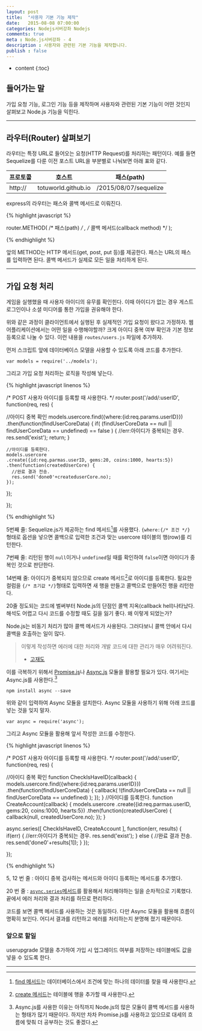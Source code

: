 ```yaml
---
layout: post
title:  "사용자 기본 기능 제작"
date:   2015-08-08 07:00:00
categories: Nodejs서버강좌 Nodejs
comments: true
meta : Node.js서버강좌 - 4
description : 사용자와 관련된 기본 기능을 제작합니다.
publish : false
---
```


* content
{:toc}

## 들어가는 말

가입 요청 기능, 로그인 기능 등을 제작하며 사용자와 관련된 기본 기능이 어떤 것인지 살펴보고 Node.js 기능을 익힌다.

---

## 라우터(Router) 살펴보기

라우터는 특정 URL로 들어오는 요청(HTTP Request)를 처리하는 패턴이다. 예를 들면 Sequelize를 다룬 이전 포스트 URL을 부분별로 나눠보면 아래 표와 같다.

프로토콜 | 호스트 | 패스(path)
--- | --- | ---
http:// | totuworld.github.io | /2015/08/07/sequelize

express의 라우터는 패스와 콜백 메서드로 이뤄진다.

{% highlight javascript %}

router.METHOD( /* 패스(path) */ , /* 콜백 메서드(callback method) */ );  

{% endhighlight %}

앞의 METHOD는 HTTP 메서드(get, post, put 등)를 제공한다. 패스는 URL의 패스를 입력하면 된다. 콜백 메서드가 실제로 모든 일을 처리하게 된다.

---

## 가입 요청 처리

게임을 실행했을 때 사용자 아이디의 유무를 확인힌다. 이때 아이디가 없는 경우 게스트 로그인이나 소셜 미디어를 통한 가입을 권유해야 한다. 

위와 같은 과정이 클라이언트에서 실행된 후 실제적인 가입 요청이 왔다고 가정하자. 웹 어플리케이션에서는 어떤 일을 수행해야할까? 크게 아이디 중복 여부 확인과 기본 정보 등록으로 나눌 수 있다. 이런 내용을 `routes/users.js` 파일에 추가하자.

먼저 스크립트 앞에 데이터베이스 모델을 사용할 수 있도록 아래 코드를 추가한다.

    var models = require('../models');

그리고 가입 요청 처리하는 로직을 작성해 넣는다.  

{% highlight javascript linenos %}

/* POST 사용자 아이디를 등록할 때 사용한다. */
router.post('/add/:userID', function(req, res) {

  //아이디 중복 확인
  models.usercore.find({where:{id:req.params.userID}})
  .then(function(findUserCoreData) {
    if( (findUserCoreData == null || findUserCoreData == undefined) == false ) {
      //err:아이디가 중복되는 경우.
      res.send('exist');
      return;
    }
    
    //아이디를 등록한다.
    models.usercore
    .create({id:req.parmas.userID, gems:20, coins:1000, hearts:5})
    .then(function(createdUserCore) {
      //완료 결과 전송.
      res.send('done0'+createduserCore.no);
    });
  });
  
});

{% endhighlight %}

5번째 줄: Sequelize.js가 제공하는 find 메서드[^1]를 사용했다. `{where:{/* 조건 */}` 형태로 옵션을 넣으면 콜백으로 입력한 조건과 맞는 usercore 테이블의 행(row)를 리턴한다. 

7번째 줄: 리턴된 행이 `null`이거나 `undefined`일 때를 확인하여 `false`이면 아이디가 중복인 것으로 판단한다.

14번째 줄: 아이디가 중복되지 않으므로 create 메서드[^2]로 아이디를 등록한다. 필요한 컬럼을 `{/* 초기값 */}`형태로 입력하면 새 행을 만들고 콜백으로 만들어진 행을 리턴한다. 

20줄 정도되는 코드에 벌써부터 Node.js의 단점인 콜백 지옥(callback hell)나타났다. 해석도 어렵고 다시 코드를 수정할 때도 길을 잃기 좋다. 왜 이렇게 되었는가?

Node.js는 비동기 처리가 많아 콜백 메서드가 사용된다. 그러다보니 콜백 안에서 다시 콜백을 호출하는 일이 많다. 

> 이렇게 작성하면 에러에 대한 처리와 개발 코드에 대한 관리가 매우 어려워진다.
> - [고재도](http://webframeworks.kr/tutorials/angularjs/angularjs_promise_deferred/)

이를 극복하기 위해서 [Promise.js](https://www.promisejs.org)나 [Async.js](https://github.com/caolan/async) 모듈을 활용할 필요가 있다. 여기서는 Async.js를 사용한다.[^3]

    npm install async --save

위와 같이 입력하여 Async 모듈을 설치한다. Async 모듈을 사용하기 위해 아래 코드를 넣는 것을 잊지 말자.

    var async = require('async');
    
그리고 Async 모듈을 활용해 앞서 작성한 코드를 수정한다.

{% highlight javascript linenos %}

/* POST 사용자 아이디를 등록할 때 사용한다. */
router.post('/add/:userID', function(req, res) {
  
  //아이디 중복 확인
  function CheckIsHaveID(callback) {
    models.usercore.find({where:{id:req.params.userID}})
    .then(function(findUserCoreData) {
      callback( !(findUserCoreData == null || findUserCoreData == undefined) );
    });
  }
  //아이디를 등록한다.
  function CreateAccount(callback) {
    models.usercore
    .create({id:req.parmas.userID, gems:20, coins:1000, hearts:5})
    .then(function(createdUserCore) {
      callback(null, createdUserCore.no);
    });
  }

  async.series([
    CheckIsHaveID,
    CreateAccount
  ], function(err, results) {
    if(err) {
      //err:아이디가 중복되는 경우.
      res.send('exist');
    }
    else {
      //완료 결과 전송.
      res.send('done0'+results[1]);
    }
  });
  
});

{% endhighlight %}

5, 12 번 줄 : 아이디 중복 검사하는 메서드와 아이디 등록하는 메서드를 추가했다.

20 번 줄 : [`async.series`메서드](https://github.com/caolan/async#seriestasks-callback)를 활용해서 처리해야하는 일을 순차적으로 기록했다. 끝에서 에러 처리와 결과 처리를 하므로 편리하다.

코드를 보면 콜백 메서드를 사용하는 것은 동일하다. 다만 Async 모듈을 활용해 흐름이 명확히 보인다. 어디서 결과를 리턴하고 에러를 처리하는지 분명해 졌기 때문이다.  

### 앞으로 할일

userupgrade 모델을 추가하여 가입 시 업그레이드 여부를 저장하는 테이블에도 값을 넣을 수 있도록 한다.

---

[^1]: [find 메서드](http://docs.sequelizejs.com/en/latest/docs/models-usage/)는 데이터베이스에서 조건에 맞는 하나의 데이터를 찾을 때 사용한다.

[^2]: [create 메서드](http://docs.sequelizejs.com/en/latest/docs/instances/#creating-persistent-instances)는 테이블에 행을 추가할 때 사용한다.

[^3]: Async.js를 사용한 이유는 아직까지 Node.js의 많은 모듈이 콜백 메서드를 사용하는 형태가 많기 때문이다. 하지만 차차 Promise.js를 사용하고 있으므로 대세의 흐름에 맞춰 더 공부하는 것도 좋겠다.